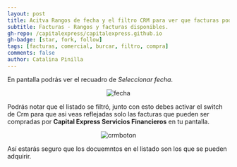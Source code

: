 ```yaml
---
layout: post
title: Acitva Rangos de fecha y el filtro CRM para ver que facturas podemos comprar. 
subtitle: Facturas - Rangos y facturas disponibles.
gh-repo: /capitalexpress/capitalexpress.github.io
gh-badge: [star, fork, follow]
tags: [facturas, comercial, burcar, filtro, compra]
comments: false
author: Catalina Pinilla
---
```

En pantalla podrás ver el recuadro de *Seleccionar fecha*.

<p align="center">
  <img src="https://cdn.capitalexpress.cl/img/fecha.png" alt="fecha">
</p>


Podrás notar que el listado se filtró, junto con esto debes activar el switch de Crm para que asi veas reflejadas solo las facturas que pueden ser compradas por **Capital Express Servicios Financieros** en tu pantalla.

<p align="center">
  <img src="https://cdn.capitalexpress.cl/img/crmboton1.png" alt="crmboton">
</p>

Así estarás seguro que los docuemntos en el listado son los que se pueden adquirir.